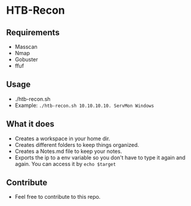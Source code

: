 # HTB-Recon

## Requirements
* Masscan
* Nmap
* Gobuster
* ffuf

## Usage
* ./htb-recon.sh <IP> <Name of box> <OS>
* Example: `./htb-recon.sh 10.10.10.10. ServMon Windows`

## What it does
* Creates a workspace in your home dir.
* Creates different folders to keep things organized.
* Creates a Notes.md file to keep your notes.
* Exports the ip to a env variable so you don't have to type it again and again. You can access it by `echo $target`

## Contribute
* Feel free to contribute to this repo.
